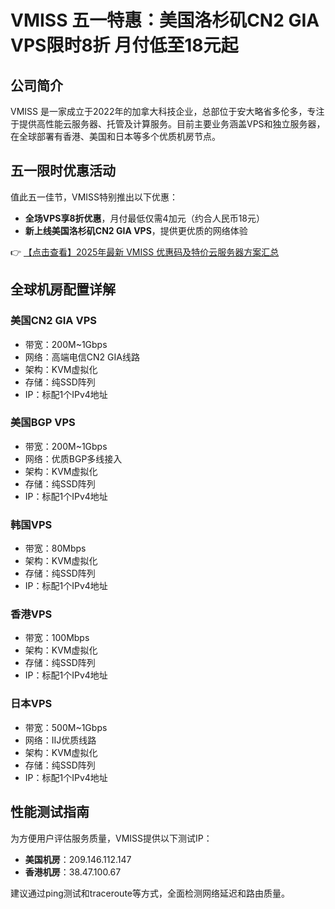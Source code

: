 # VMISS 五一特惠：美国洛杉矶CN2 GIA VPS限时8折 月付低至18元起

## 公司简介
VMISS 是一家成立于2022年的加拿大科技企业，总部位于安大略省多伦多，专注于提供高性能云服务器、托管及计算服务。目前主要业务涵盖VPS和独立服务器，在全球部署有香港、美国和日本等多个优质机房节点。

## 五一限时优惠活动
值此五一佳节，VMISS特别推出以下优惠：
- **全场VPS享8折优惠**，月付最低仅需4加元（约合人民币18元）
- **新上线美国洛杉矶CN2 GIA VPS**，提供更优质的网络体验

👉 [【点击查看】2025年最新 VMISS 优惠码及特价云服务器方案汇总](https://bit.ly/Vmiss)

## 全球机房配置详解

### 美国CN2 GIA VPS
- 带宽：200M~1Gbps
- 网络：高端电信CN2 GIA线路
- 架构：KVM虚拟化
- 存储：纯SSD阵列
- IP：标配1个IPv4地址

### 美国BGP VPS
- 带宽：200M~1Gbps  
- 网络：优质BGP多线接入
- 架构：KVM虚拟化
- 存储：纯SSD阵列
- IP：标配1个IPv4地址

### 韩国VPS
- 带宽：80Mbps
- 架构：KVM虚拟化
- 存储：纯SSD阵列
- IP：标配1个IPv4地址

### 香港VPS
- 带宽：100Mbps
- 架构：KVM虚拟化  
- 存储：纯SSD阵列
- IP：标配1个IPv4地址

### 日本VPS
- 带宽：500M~1Gbps
- 网络：IIJ优质线路
- 架构：KVM虚拟化
- 存储：纯SSD阵列
- IP：标配1个IPv4地址

## 性能测试指南
为方便用户评估服务质量，VMISS提供以下测试IP：
- **美国机房**：209.146.112.147
- **香港机房**：38.47.100.67

建议通过ping测试和traceroute等方式，全面检测网络延迟和路由质量。